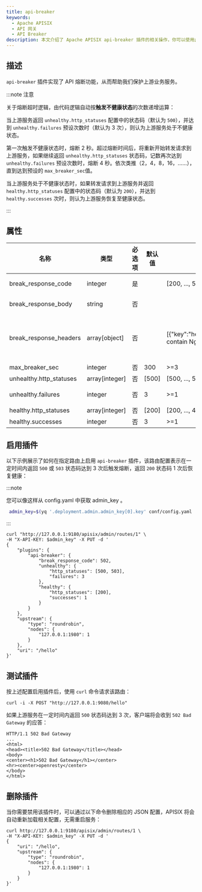 ```yaml
---
title: api-breaker
keywords:
  - Apache APISIX
  - API 网关
  - API Breaker
description: 本文介绍了 Apache APISIX api-breaker 插件的相关操作，你可以使用此插件的 API 熔断机制来保护上游业务服务。
---
```


<!--
#
# Licensed to the Apache Software Foundation (ASF) under one or more
# contributor license agreements.  See the NOTICE file distributed with
# this work for additional information regarding copyright ownership.
# The ASF licenses this file to You under the Apache License, Version 2.0
# (the "License"); you may not use this file except in compliance with
# the License.  You may obtain a copy of the License at
#
#     http://www.apache.org/licenses/LICENSE-2.0
#
# Unless required by applicable law or agreed to in writing, software
# distributed under the License is distributed on an "AS IS" BASIS,
# WITHOUT WARRANTIES OR CONDITIONS OF ANY KIND, either express or implied.
# See the License for the specific language governing permissions and
# limitations under the License.
#
-->

## 描述

`api-breaker` 插件实现了 API 熔断功能，从而帮助我们保护上游业务服务。

:::note 注意

关于熔断超时逻辑，由代码逻辑自动按**触发不健康状态**的次数递增运算：

当上游服务返回 `unhealthy.http_statuses` 配置中的状态码（默认为 `500`），并达到 `unhealthy.failures` 预设次数时（默认为 3 次），则认为上游服务处于不健康状态。

第一次触发不健康状态时，熔断 2 秒。超过熔断时间后，将重新开始转发请求到上游服务，如果继续返回 `unhealthy.http_statuses` 状态码，记数再次达到 `unhealthy.failures` 预设次数时，熔断 4 秒。依次类推（2，4，8，16，……），直到达到预设的 `max_breaker_sec`值。

当上游服务处于不健康状态时，如果转发请求到上游服务并返回 `healthy.http_statuses` 配置中的状态码（默认为 `200`），并达到 `healthy.successes` 次时，则认为上游服务恢复至健康状态。

:::

## 属性

| 名称                    | 类型           | 必选项 | 默认值     | 有效值          | 描述                             |
| ----------------------- | -------------- | ------ | ---------- | --------------- | -------------------------------- |
| break_response_code     | integer        | 是   |           | [200, ..., 599] | 当上游服务处于不健康状态时返回的 HTTP 错误码。                 |
| break_response_body     | string         | 否   |           |                 | 当上游服务处于不健康状态时返回的 HTTP 响应体信息。                   |
| break_response_headers  | array[object]  | 否   |           | [{"key":"header_name","value":"can contain Nginx $var"}] | 当上游服务处于不健康状态时返回的 HTTP 响应头信息。该字段仅在配置了 `break_response_body` 属性时生效，并能够以 `$var` 的格式包含 APISIX 变量，比如 `{"key":"X-Client-Addr","value":"$remote_addr:$remote_port"}`。 |
| max_breaker_sec         | integer        | 否   | 300        | >=3             | 上游服务熔断的最大持续时间，以秒为单位。                 |
| unhealthy.http_statuses | array[integer] | 否   | [500]      | [500, ..., 599] | 上游服务处于不健康状态时的 HTTP 状态码。               |
| unhealthy.failures      | integer        | 否   | 3          | >=1             | 上游服务在一定时间内触发不健康状态的异常请求次数。 |
| healthy.http_statuses   | array[integer] | 否   | [200]      | [200, ..., 499] | 上游服务处于健康状态时的 HTTP 状态码。                 |
| healthy.successes       | integer        | 否   | 3          | >=1             | 上游服务触发健康状态的连续正常请求次数。   |

## 启用插件

以下示例展示了如何在指定路由上启用 `api-breaker` 插件，该路由配置表示在一定时间内返回 `500` 或 `503` 状态码达到 3 次后触发熔断，返回 `200` 状态码 1 次后恢复健康：

:::note

您可以像这样从 config.yaml 中获取 admin_key 。

```bash
 admin_key=$(yq '.deployment.admin.admin_key[0].key' conf/config.yaml | sed 's/"//g')
```

:::

```shell
curl "http://127.0.0.1:9180/apisix/admin/routes/1" \
-H "X-API-KEY: $admin_key" -X PUT -d '
{
    "plugins": {
        "api-breaker": {
            "break_response_code": 502,
            "unhealthy": {
                "http_statuses": [500, 503],
                "failures": 3
            },
            "healthy": {
                "http_statuses": [200],
                "successes": 1
            }
        }
    },
    "upstream": {
        "type": "roundrobin",
        "nodes": {
            "127.0.0.1:1980": 1
        }
    },
    "uri": "/hello"
}'
```

## 测试插件

按上述配置启用插件后，使用 `curl` 命令请求该路由：

```shell
curl -i -X POST "http://127.0.0.1:9080/hello"
```

如果上游服务在一定时间内返回 `500` 状态码达到 3 次，客户端将会收到 `502 Bad Gateway` 的应答：

```shell
HTTP/1.1 502 Bad Gateway
...
<html>
<head><title>502 Bad Gateway</title></head>
<body>
<center><h1>502 Bad Gateway</h1></center>
<hr><center>openresty</center>
</body>
</html>
```

## 删除插件

当你需要禁用该插件时，可以通过以下命令删除相应的 JSON 配置，APISIX 将会自动重新加载相关配置，无需重启服务：

```shell
curl http://127.0.0.1:9180/apisix/admin/routes/1 \
-H "X-API-KEY: $admin_key" -X PUT -d '
{
    "uri": "/hello",
    "upstream": {
        "type": "roundrobin",
        "nodes": {
            "127.0.0.1:1980": 1
        }
    }
}'
```
